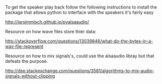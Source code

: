 To get the speaker play back follow the following instructions
to install the package that allows python to interface with the speakers
it's fairly easy

http://larsimmisch.github.io/pyalsaaudio/

Resource on how wave files store thier data:

http://stackoverflow.com/questions/13039846/what-do-the-bytes-in-a-wav-file-represent

Resource on how to mix signals's, could use the alsaaudio libray but that defeats the purpose.

http://dsp.stackexchange.com/questions/3581/algorithms-to-mix-audio-signals-without-clipping
